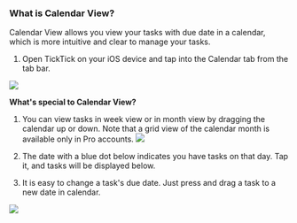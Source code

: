 ### What is Calendar View?

Calendar View allows you view your tasks with due date in a calendar, which is more intuitive and clear to manage your tasks.

1. Open TickTick on your iOS device and tap into the Calendar tab from the tab bar.

![](../../../images/ticktick-ios-app/calendar/4.5.1.1.PNG)

**What's special to Calendar View?**

1. You can view tasks in week view or in month view by dragging the calendar up or down. Note that a grid view of the calendar month is available only in Pro accounts. ![](../../../images/ticktick-ios-app/calendar/4.5.1.2.png)

2. The date with a blue dot below indicates you have tasks on that day. Tap it, and tasks will be displayed below.

3. It is easy to change a task's due date. Just press and drag a task to a new date in calendar.

![](../../../images/ticktick-ios-app/calendar/4.5.1.3.png)

